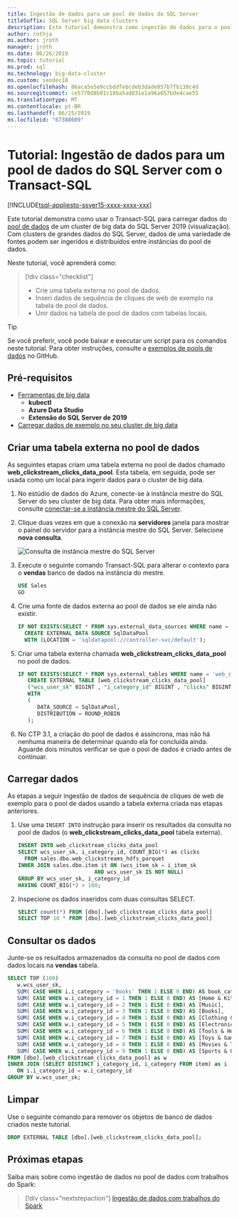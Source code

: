 ```yaml
---
title: Ingestão de dados para um pool de dados do SQL Server
titleSuffix: SQL Server big data clusters
description: Este tutorial demonstra como ingestão de dados para o pool de dados de um cluster de big data do SQL Server 2019 (visualização).
author: rothja
ms.author: jroth
manager: jroth
ms.date: 06/26/2019
ms.topic: tutorial
ms.prod: sql
ms.technology: big-data-cluster
ms.custom: seodec18
ms.openlocfilehash: 86aca5e5e9ccbddfebcdeb3dade057b7fb138c4d
ms.sourcegitcommit: ce5770d8b91c18ba5ad031e1a96a657bde4cae55
ms.translationtype: MT
ms.contentlocale: pt-BR
ms.lasthandoff: 06/25/2019
ms.locfileid: "67388609"
---
```

# <a name="tutorial-ingest-data-into-a-sql-server-data-pool-with-transact-sql"></a>Tutorial: Ingestão de dados para um pool de dados do SQL Server com o Transact-SQL

[!INCLUDE[tsql-appliesto-ssver15-xxxx-xxxx-xxx](../includes/tsql-appliesto-ssver15-xxxx-xxxx-xxx.md)]

Este tutorial demonstra como usar o Transact-SQL para carregar dados do [pool de dados](concept-data-pool.md) de um cluster de big data do SQL Server 2019 (visualização). Com clusters de grandes dados do SQL Server, dados de uma variedade de fontes podem ser ingeridos e distribuídos entre instâncias do pool de dados.

Neste tutorial, você aprenderá como:

> [!div class="checklist"]
> * Crie uma tabela externa no pool de dados.
> * Inseri dados de sequência de cliques de web de exemplo na tabela de pool de dados.
> * Unir dados na tabela de pool de dados com tabelas locais.

> [!TIP]
> Se você preferir, você pode baixar e executar um script para os comandos neste tutorial. Para obter instruções, consulte a [exemplos de pools de dados](https://github.com/Microsoft/sql-server-samples/tree/master/samples/features/sql-big-data-cluster/data-pool) no GitHub.

## <a id="prereqs"></a> Pré-requisitos

- [Ferramentas de big data](deploy-big-data-tools.md)
   - **kubectl**
   - **Azure Data Studio**
   - **Extensão do SQL Server de 2019**
- [Carregar dados de exemplo no seu cluster de big data](tutorial-load-sample-data.md)

## <a name="create-an-external-table-in-the-data-pool"></a>Criar uma tabela externa no pool de dados

As seguintes etapas criam uma tabela externa no pool de dados chamado **web_clickstream_clicks_data_pool**. Esta tabela, em seguida, pode ser usada como um local para ingerir dados para o cluster de big data.

1. No estúdio de dados do Azure, conecte-se à instância mestre do SQL Server do seu cluster de big data. Para obter mais informações, consulte [conectar-se a instância mestre do SQL Server](connect-to-big-data-cluster.md#master).

1. Clique duas vezes em que a conexão na **servidores** janela para mostrar o painel do servidor para a instância mestre do SQL Server. Selecione **nova consulta**.

   ![Consulta de instância mestre do SQL Server](./media/tutorial-data-pool-ingest-sql/sql-server-master-instance-query.png)

1. Execute o seguinte comando Transact-SQL para alterar o contexto para o **vendas** banco de dados na instância do mestre.

   ```sql
   USE Sales
   GO
   ```

1. Crie uma fonte de dados externa ao pool de dados se ele ainda não existir.

   ```sql
   IF NOT EXISTS(SELECT * FROM sys.external_data_sources WHERE name = 'SqlDataPool')
     CREATE EXTERNAL DATA SOURCE SqlDataPool
     WITH (LOCATION = 'sqldatapool://controller-svc/default');
   ```

1. Criar uma tabela externa chamada **web_clickstream_clicks_data_pool** no pool de dados.

   ```sql
   IF NOT EXISTS(SELECT * FROM sys.external_tables WHERE name = 'web_clickstream_clicks_data_pool')
      CREATE EXTERNAL TABLE [web_clickstream_clicks_data_pool]
      ("wcs_user_sk" BIGINT , "i_category_id" BIGINT , "clicks" BIGINT)
      WITH
      (
         DATA_SOURCE = SqlDataPool,
         DISTRIBUTION = ROUND_ROBIN
      );
   ```
  
1. No CTP 3.1, a criação do pool de dados é assíncrona, mas não há nenhuma maneira de determinar quando ela for concluída ainda. Aguarde dois minutos verificar se que o pool de dados é criado antes de continuar.

## <a name="load-data"></a>Carregar dados

As etapas a seguir ingestão de dados de sequência de cliques de web de exemplo para o pool de dados usando a tabela externa criada nas etapas anteriores.

1. Use uma `INSERT INTO` instrução para inserir os resultados da consulta no pool de dados (o **web_clickstream_clicks_data_pool** tabela externa).

   ```sql
   INSERT INTO web_clickstream_clicks_data_pool
   SELECT wcs_user_sk, i_category_id, COUNT_BIG(*) as clicks
     FROM sales.dbo.web_clickstreams_hdfs_parquet
   INNER JOIN sales.dbo.item it ON (wcs_item_sk = i_item_sk
                           AND wcs_user_sk IS NOT NULL)
   GROUP BY wcs_user_sk, i_category_id
   HAVING COUNT_BIG(*) > 100;
   ```

1. Inspecione os dados inseridos com duas consultas SELECT.

   ```sql
   SELECT count(*) FROM [dbo].[web_clickstream_clicks_data_pool]
   SELECT TOP 10 * FROM [dbo].[web_clickstream_clicks_data_pool]  
   ```

## <a name="query-the-data"></a>Consultar os dados

Junte-se os resultados armazenados da consulta no pool de dados com dados locais na **vendas** tabela.

```sql
SELECT TOP (100)
   w.wcs_user_sk,
   SUM( CASE WHEN i.i_category = 'Books' THEN 1 ELSE 0 END) AS book_category_clicks,
   SUM( CASE WHEN w.i_category_id = 1 THEN 1 ELSE 0 END) AS [Home & Kitchen],
   SUM( CASE WHEN w.i_category_id = 2 THEN 1 ELSE 0 END) AS [Music],
   SUM( CASE WHEN w.i_category_id = 3 THEN 1 ELSE 0 END) AS [Books],
   SUM( CASE WHEN w.i_category_id = 4 THEN 1 ELSE 0 END) AS [Clothing & Accessories],
   SUM( CASE WHEN w.i_category_id = 5 THEN 1 ELSE 0 END) AS [Electronics],
   SUM( CASE WHEN w.i_category_id = 6 THEN 1 ELSE 0 END) AS [Tools & Home Improvement],
   SUM( CASE WHEN w.i_category_id = 7 THEN 1 ELSE 0 END) AS [Toys & Games],
   SUM( CASE WHEN w.i_category_id = 8 THEN 1 ELSE 0 END) AS [Movies & TV],
   SUM( CASE WHEN w.i_category_id = 9 THEN 1 ELSE 0 END) AS [Sports & Outdoors]
FROM [dbo].[web_clickstream_clicks_data_pool] as w
INNER JOIN (SELECT DISTINCT i_category_id, i_category FROM item) as i
   ON i.i_category_id = w.i_category_id
GROUP BY w.wcs_user_sk;
```

## <a name="clean-up"></a>Limpar

Use o seguinte comando para remover os objetos de banco de dados criados neste tutorial.

```sql
DROP EXTERNAL TABLE [dbo].[web_clickstream_clicks_data_pool];
```

## <a name="next-steps"></a>Próximas etapas

Saiba mais sobre como ingestão de dados no pool de dados com trabalhos do Spark:
> [!div class="nextstepaction"]
> [Ingestão de dados com trabalhos do Spark](tutorial-data-pool-ingest-spark.md)
